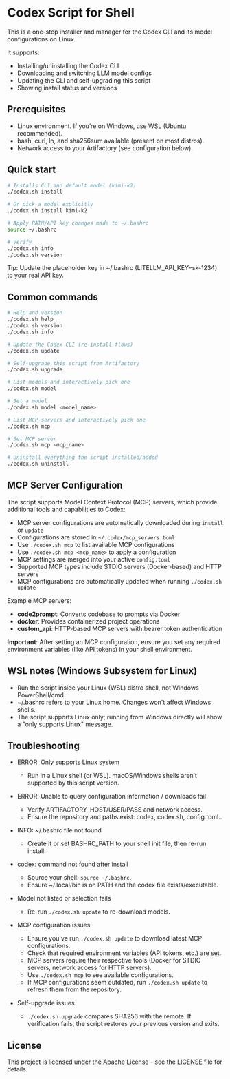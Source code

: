 # Codex Script for Shell

This is a one-stop installer and manager for the Codex CLI and its model configurations on Linux.

It supports:
- Installing/uninstalling the Codex CLI
- Downloading and switching LLM model configs
- Updating the CLI and self-upgrading this script
- Showing install status and versions

## Prerequisites

- Linux environment. If you’re on Windows, use WSL (Ubuntu recommended).
- bash, curl, ln, and sha256sum available (present on most distros).
- Network access to your Artifactory (see configuration below).

## Quick start

```bash
# Installs CLI and default model (kimi-k2)
./codex.sh install

# Or pick a model explicitly
./codex.sh install kimi-k2

# Apply PATH/API key changes made to ~/.bashrc
source ~/.bashrc

# Verify
./codex.sh info
./codex.sh version
```

Tip: Update the placeholder key in ~/.bashrc (LITELLM_API_KEY=sk-1234) to your real API key.

## Common commands

```bash
# Help and version
./codex.sh help
./codex.sh version
./codex.sh info

# Update the Codex CLI (re-install flows)
./codex.sh update

# Self-upgrade this script from Artifactory
./codex.sh upgrade

# List models and interactively pick one
./codex.sh model

# Set a model
./codex.sh model <model_name>

# List MCP servers and interactively pick one
./codex.sh mcp

# Set MCP server
./codex.sh mcp <mcp_name>

# Uninstall everything the script installed/added
./codex.sh uninstall
```

## MCP Server Configuration

The script supports Model Context Protocol (MCP) servers, which provide additional tools and capabilities to Codex:

- MCP server configurations are automatically downloaded during `install` or `update`
- Configurations are stored in `~/.codex/mcp_servers.toml`
- Use `./codex.sh mcp` to list available MCP configurations
- Use `./codex.sh mcp <mcp_name>` to apply a configuration
- MCP settings are merged into your active `config.toml`
- Supported MCP types include STDIO servers (Docker-based) and HTTP servers
- MCP configurations are automatically updated when running `./codex.sh update`

Example MCP servers:
- **code2prompt**: Converts codebase to prompts via Docker
- **docker**: Provides containerized project operations
- **custom_api**: HTTP-based MCP servers with bearer token authentication

**Important**: After setting an MCP configuration, ensure you set any required environment variables (like API tokens) in your shell environment.

## WSL notes (Windows Subsystem for Linux)

- Run the script inside your Linux (WSL) distro shell, not Windows PowerShell/cmd.
- ~/.bashrc refers to your Linux home. Changes won't affect Windows shells.
- The script supports Linux only; running from Windows directly will show a "only supports Linux" message.

## Troubleshooting

- ERROR: Only supports Linux system
	- Run in a Linux shell (or WSL). macOS/Windows shells aren’t supported by this script version.

- ERROR: Unable to query configuration information / downloads fail
	- Verify ARTIFACTORY_HOST/USER/PASS and network access.
	- Ensure the repository and paths exist: codex, codex.sh, config.toml.<model>.

- INFO: ~/.bashrc file not found
	- Create it or set BASHRC_PATH to your shell init file, then re-run install.

- codex: command not found after install
	- Source your shell: `source ~/.bashrc`.
	- Ensure ~/.local/bin is on PATH and the codex file exists/executable.

- Model not listed or selection fails
	- Re-run `./codex.sh update` to re-download models.

- MCP configuration issues
	- Ensure you've run `./codex.sh update` to download latest MCP configurations.
	- Check that required environment variables (API tokens, etc.) are set.
	- MCP servers require their respective tools (Docker for STDIO servers, network access for HTTP servers).
	- Use `./codex.sh mcp` to see available configurations.
	- If MCP configurations seem outdated, run `./codex.sh update` to refresh them from the repository.

- Self-upgrade issues
	- `./codex.sh upgrade` compares SHA256 with the remote. If verification fails, the script restores your previous version and exits.

## License

This project is licensed under the Apache License - see the LICENSE file for details.

